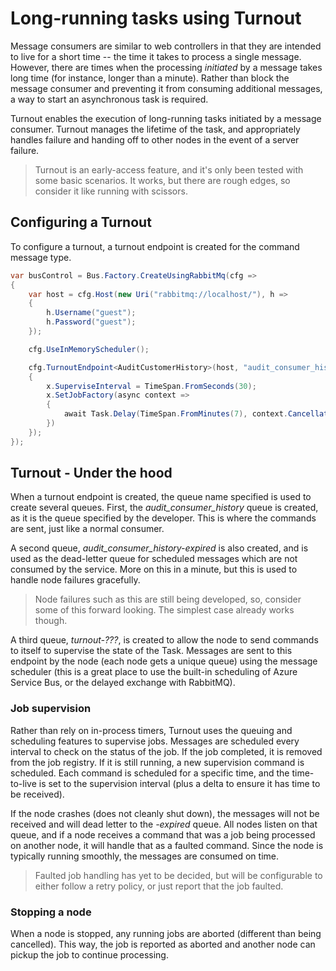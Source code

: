 # Long-running tasks using Turnout

Message consumers are similar to web controllers in that they are intended to live for a short time -- the time
it takes to process a single message. However, there are times when the processing *initiated* by a message takes
long time (for instance, longer than a minute). Rather than block the message consumer and preventing it from
consuming additional messages, a way to start an asynchronous task is required.

Turnout enables the execution of long-running tasks initiated by a message consumer. Turnout manages the lifetime
of the task, and appropriately handles failure and handing off to other nodes in the event of a server failure.

> Turnout is an early-access feature, and it's only been tested with some basic scenarios. It works, but there
> are rough edges, so consider it like running with scissors.

## Configuring a Turnout

To configure a turnout, a turnout endpoint is created for the command message type.

```csharp
var busControl = Bus.Factory.CreateUsingRabbitMq(cfg =>
{
    var host = cfg.Host(new Uri("rabbitmq://localhost/"), h =>
    {
        h.Username("guest");
        h.Password("guest");
    });

    cfg.UseInMemoryScheduler();

    cfg.TurnoutEndpoint<AuditCustomerHistory>(host, "audit_consumer_history", e =>
    {
        x.SuperviseInterval = TimeSpan.FromSeconds(30);
        x.SetJobFactory(async context =>
        {
            await Task.Delay(TimeSpan.FromMinutes(7), context.CancellationToken);
        })
    });
});
```

## Turnout - Under the hood

When a turnout endpoint is created, the queue name specified is used to create several queues. First, the
*audit_consumer_history* queue is created, as it is the queue specified by the developer. This is where the
commands are sent, just like a normal consumer.

A second queue, *audit_consumer_history-expired* is also created, and is used as the dead-letter queue for scheduled
messages which are not consumed by the service. More on this in a minute, but this is used to handle node failures gracefully.

> Node failures such as this are still being developed, so, consider some of this forward looking. The simplest case already works though.

A third queue, *turnout-???*, is created to allow the node to send commands to itself to supervise the state of the Task.
Messages are sent to this endpoint by the node (each node gets a unique queue) using the message scheduler (this is a
great place to use the built-in scheduling of Azure Service Bus, or the delayed exchange with RabbitMQ).

### Job supervision

Rather than rely on in-process timers, Turnout uses the queuing and scheduling features to supervise jobs.
Messages are scheduled every interval to check on the status of the job. If the job completed, it is removed
from the job registry. If it is still running, a new supervision command is scheduled. Each command is scheduled
for a specific time, and the time-to-live is set to the supervision interval (plus a delta to ensure it has time to be received).

If the node crashes (does not cleanly shut down), the messages will not be received and will dead letter
to the *-expired* queue. All nodes listen on that queue, and if a node receives a command that was a job
being processed on another node, it will handle that as a faulted command. Since the node is typically running
smoothly, the messages are consumed on time.

> Faulted job handling has yet to be decided, but will be configurable to either follow a retry policy,
> or just report that the job faulted.

### Stopping a node

When a node is stopped, any running jobs are aborted (different than being cancelled). This way, the job is
reported as aborted and another node can pickup the job to continue processing.
